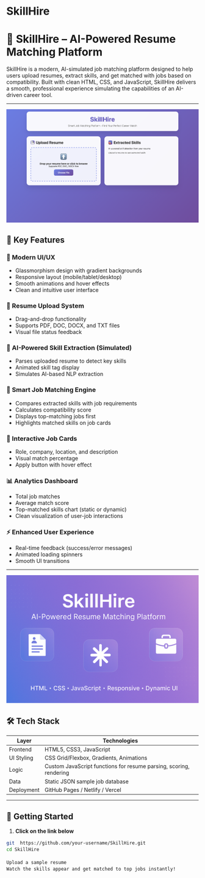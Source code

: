 # SkillHire

# 💼 SkillHire – AI-Powered Resume Matching Platform

SkillHire is a modern, AI-simulated job matching platform designed to help users upload resumes, extract skills, and get matched with jobs based on compatibility. Built with clean HTML, CSS, and JavaScript, SkillHire delivers a smooth, professional experience simulating the capabilities of an AI-driven career tool.

---
![SkillHire Banner](./Banner.png)

## 🌟 Key Features

### 🎨 Modern UI/UX
- Glassmorphism design with gradient backgrounds
- Responsive layout (mobile/tablet/desktop)
- Smooth animations and hover effects
- Clean and intuitive user interface

### 📄 Resume Upload System
- Drag-and-drop functionality
- Supports PDF, DOC, DOCX, and TXT files
- Visual file status feedback

### 🤖 AI-Powered Skill Extraction (Simulated)
- Parses uploaded resume to detect key skills
- Animated skill tag display
- Simulates AI-based NLP extraction

### 🎯 Smart Job Matching Engine
- Compares extracted skills with job requirements
- Calculates compatibility score
- Displays top-matching jobs first
- Highlights matched skills on job cards

### 🧾 Interactive Job Cards
- Role, company, location, and description
- Visual match percentage
- Apply button with hover effect

### 📊 Analytics Dashboard
- Total job matches
- Average match score
- Top-matched skills chart (static or dynamic)
- Clean visualization of user-job interactions

### ⚡ Enhanced User Experience
- Real-time feedback (success/error messages)
- Animated loading spinners
- Smooth UI transitions

---
![SkillHire Banner](./banner.png)

## 🛠️ Tech Stack

| Layer        | Technologies               |
|--------------|----------------------------|
| Frontend     | HTML5, CSS3, JavaScript    |
| UI Styling   | CSS Grid/Flexbox, Gradients, Animations |
| Logic        | Custom JavaScript functions for resume parsing, scoring, rendering |
| Data         | Static JSON sample job database |
| Deployment   | GitHub Pages / Netlify / Vercel |

---

## 🚀 Getting Started

1. **Click on the link below**
```bash
git  https://github.com/your-username/SkillHire.git
cd SkillHire

Upload a sample resume
Watch the skills appear and get matched to top jobs instantly!
